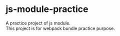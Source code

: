 # js-module-practice
A practice project of js module.  
This project is for webpack bundle practice purpose.
